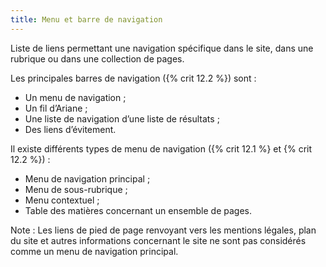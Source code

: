 ```yaml
---
title: Menu et barre de navigation 
---
```


Liste de liens permettant une navigation spécifique dans le site, dans une
rubrique ou dans une collection de pages.

Les principales barres de navigation ({% crit 12.2 %}) sont :
* Un menu de navigation ;
* Un fil d’Ariane ;
* Une liste de navigation d’une liste de résultats ;
* Des liens d’évitement.

Il existe différents types de menu de navigation ({% crit 12.1 %} et {% crit 12.2 %}) :
* Menu de navigation principal ;
* Menu de sous-rubrique ;
* Menu contextuel ;
* Table des matières concernant un ensemble de pages.

Note : Les liens de pied de page renvoyant vers les mentions légales, plan du
site et autres informations concernant le site ne sont pas considérés comme un
menu de navigation principal.

